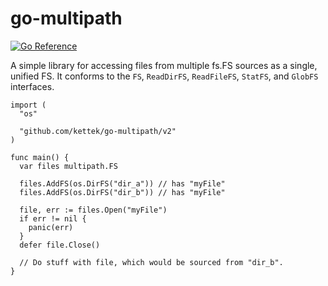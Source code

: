 # go-multipath
[![Go Reference](https://pkg.go.dev/badge/github.com/kettek/go-multipath.svg)](https://pkg.go.dev/github.com/kettek/go-multipath/v2)

A simple library for accessing files from multiple fs.FS sources as a single, unified FS. It conforms to the `FS`, `ReadDirFS`, `ReadFileFS`, `StatFS`, and `GlobFS` interfaces.

```golang
import (
  "os"

  "github.com/kettek/go-multipath/v2"
)

func main() {
  var files multipath.FS

  files.AddFS(os.DirFS("dir_a")) // has "myFile"
  files.AddFS(os.DirFS("dir_b")) // has "myFile"

  file, err := files.Open("myFile")
  if err != nil {
    panic(err)
  }
  defer file.Close()

  // Do stuff with file, which would be sourced from "dir_b".
}
```
